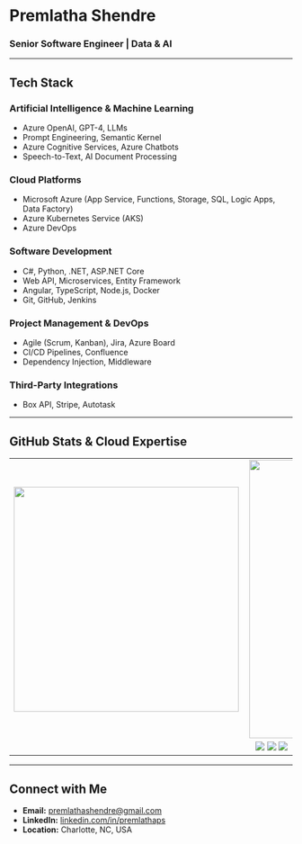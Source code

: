 # Premlatha Shendre  
### Senior Software Engineer | Data & AI 

---

## **Tech Stack**  

### **Artificial Intelligence & Machine Learning**  
- Azure OpenAI, GPT-4, LLMs  
- Prompt Engineering, Semantic Kernel  
- Azure Cognitive Services, Azure Chatbots  
- Speech-to-Text, AI Document Processing  

### **Cloud Platforms**  
- Microsoft Azure (App Service, Functions, Storage, SQL, Logic Apps, Data Factory)  
- Azure Kubernetes Service (AKS)  
- Azure DevOps  

### **Software Development**  
- C#, Python, .NET, ASP.NET Core  
- Web API, Microservices, Entity Framework  
- Angular, TypeScript, Node.js, Docker  
- Git, GitHub, Jenkins  

### **Project Management & DevOps**  
- Agile (Scrum, Kanban), Jira, Azure Board  
- CI/CD Pipelines, Confluence  
- Dependency Injection, Middleware  

### **Third-Party Integrations**  
- Box API, Stripe, Autotask  

---

## **GitHub Stats & Cloud Expertise**  

<center>
<table>
  <tr>
      <td><img width="400px" align="left" src="https://github-readme-stats.vercel.app/api/top-langs/?username=PremlathaPS&hide=css,html&layout=compact" /></td>
      <td><img width="495px" align="left" src="https://github-readme-stats.vercel.app/api?username=PremlathaPS&theme=default&count_private=true&show_icons=true&hide=contribs,prs" /></td>
  </tr>   
  <tr>
      <td colspan="2" align="center">
          <img src="https://img.shields.io/badge/Microsoft%20Azure-0078D4?style=for-the-badge&logo=microsoft-azure&logoColor=white" />
          <img src="https://img.shields.io/badge/Azure%20Functions-4285F4?style=for-the-badge&logo=azure-functions&logoColor=white" />
          <img src="https://img.shields.io/badge/Azure%20Kubernetes%20Service-326CE5?style=for-the-badge&logo=kubernetes&logoColor=white" />
      </td>
  </tr>
</table>
</center>

---

## **Connect with Me**  
- **Email:** premlathashendre@gmail.com  
- **LinkedIn:** [linkedin.com/in/premlathaps](https://www.linkedin.com/in/premlathaps)  
- **Location:** Charlotte, NC, USA  
